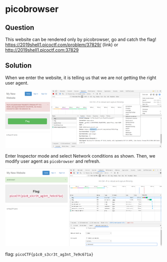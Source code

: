# picobrowser

## Question
This website can be rendered only by picobrowser, go and catch the flag! https://2019shell1.picoctf.com/problem/37829/ (link) or http://2019shell1.picoctf.com:37829

## Solution
When we enter the website, it is telling us that we are not getting the right user agent. 

![alt text](https://github.com/aiyayayaya/ctf-writeup/blob/master/picoCTF%202019/Web%20exploitation/picobrowser/Capture.PNG)

Enter Inspector mode and select Network conditions as shown. Then, we modify user agent as `picobrowser` and refresh.

![alt text](https://github.com/aiyayayaya/ctf-writeup/blob/master/picoCTF%202019/Web%20exploitation/picobrowser/Capture2.PNG)

flag: `picoCTF{p1c0_s3cr3t_ag3nt_7e9c671a}`

